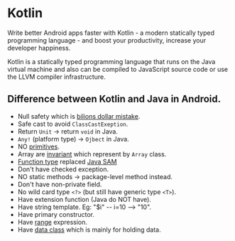 # Kotlin

Write better Android apps faster with Kotlin - a modern statically typed programming language - and boost your productivity, increase your developer happiness.

Kotlin is a statically typed programming language that runs on the Java virtual machine and also can be compiled to JavaScript source code or use the LLVM compiler infrastructure. 

## Difference between Kotlin and Java in Android.

* Null safety which is [bilions dollar mistake](https://android.jlelse.eu/how-kotlin-addresses-the-billion-dollar-mistake-27609c82703e).
* Safe cast to avoid `ClassCastExeption`.
* Return `Unit` -> return `void` in Java.
* `Any!` (platform type) -> `Ojbect` in Java.
* NO [primitives](https://stackoverflow.com/questions/45420806/are-kotlin-data-types-built-off-primitive-or-non-primitive-java-data-types).
* Array are [invariant](https://kotlinlang.org/docs/reference/generics.html#variance) which represent by `Array` class.
* [Function type](https://kotlinlang.org/docs/reference/lambdas.html) replaced [Java SAM](https://stackoverflow.com/questions/17913409/what-is-a-sam-type-in-java)
* Don't have checked exception.
* NO static methods -> package-level method instead.
* Don't have non-private field.
* No wild card type `<?>` (but still have generic type `<T>`).
* Have extension function (Java do NOT have).
* Have string template. Eg: "$i" -- i=10 --> "10".
* Have primary constructor.
* Have [range](https://kotlinlang.org/docs/reference/ranges.html) expression.
* Have [data class](https://kotlinlang.org/docs/reference/data-classes.html) which is mainly for holding data.
